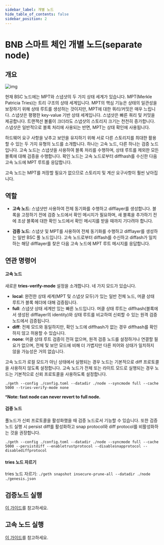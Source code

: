 ```yaml
---
sidebar_label: 개별 노드
hide_table_of_contents: false
sidebar_position: 2
---
```


# BNB 스마트 체인 개별 노드(separate node)

## 개요

![img](../static/img/separate-node-architecture.png)

현재 BSC 노드에는 MPT와 스냅샷의 두 가지 상태 세계가 있습니다. MPT(Merkle Patricia Tries)는 트리 구조의 상태 세계입니다. MPT의 핵심 기능은 상태의 일관성을 보장하기 위해 상태 루트를 생성하는 것이지만, MPT에 대한 쿼리/커밋은 매우 느립니다. 스냅샷은 평평한 key-value 기반 상태 세계입니다. 스냅샷은 빠른 쿼리 및 커밋을 제공합니다. 트랜잭션 볼륨이 크더라도 스냅샷의 스토리지 크기는 천천히 증가합니다. 스냅샷은 일반적으로 블록 처리에 사용되는 반면, MPT는 상태 확인에 사용됩니다.

하드웨어 요구 사항을 낮추고 보안을 유지하기 위해 서로 다른 스토리지를 최대한 활용할 수 있는 두 가지 유형의 노드를 소개합니다. 하나는 고속 노드, 다른 하나는 검증 노드입니다. 고속 노드는 스냅샷을 사용하여 블록 처리를 수행하며, 상태 루트를 제외한 모든 블록에 대해 검증을 수행합니다. 확인 노드는 고속 노드로부터 diffhash를 수신한 다음 고속 노드에 MPT 루트를 응답합니다.

고속 노드는 MPT를 저장할 필요가 없으므로 스토리지 및 계산 요구사항이 훨씬 낮아집니다.

## 역할

- **고속 노드**: 스냅샷만 사용하여 전체 동기화를 수행하고 difflayer를 생성합니다. 블록을 고정하기 전에 검증 노드에서 확인 메시지가 필요하며, 새 블록을 추가하기 전에 조상 블록에 대한 확인 노드에서 확인 메시지를 받을 때까지 기다려야 합니다.

- **검증 노드**: 스냅샷 및 MPT를 사용하여 전체 동기화를 수행하고 difflayer를 생성하는 일반 BSC 풀 노드입니다. 고속 노드로부터 diffash를 수신하고 diffash가 일치하는 해당 difflayer를 찾은 다음 고속 노드에 MPT 루트 메시지를 응답합니다.


## 연관 명령어

#### 고속 노드
새로운 **tries-verify-mode** 설정을 소개합니다. 네 가지 모드가 있습니다.
- **local**: 완전한 상태 세계(MPT 및 스냅샷 모두)가 있는 일반 전체 노드, 머클 상태 루트가 블록 헤더에 대해 검증됩니다.
- **full**: 스냅샷 상태 세계만 있는 빠른 노드입니다. 머클 상태 루트는 diffhash(블록에서 생성된 difflayer의 identity)와 상태 루트를 비교하여 신뢰할 수 있는 원격 검증 노드에서 검증됩니다.
- **diff**: 전체 모드와 동일하지만, 확인 노드에 diffhash가 없는 경우 diffhash를 확인하지 않고 허용할 수 있습니다.
- **none**: 머클 상태 루트 검증이 전혀 없으며, 원격 검증 노드를 설정하거나 연결할 필요가 없으며, 전체 및 보안 모드에 비해 더 가볍지만 다른 피어와 상태가 일치하지 않을 가능성은 거의 없습니다.

고속 노드가 로컬 모드가 아닌 상태에서 실행되는 경우 노드는 기본적으로 diff 프로토콜을 사용하지 않도록 설정합니다. 고속 노드가 전체 또는 라이트 모드로 실행되는 경우 노드는 기본적으로 신뢰 프로토콜을 사용하도록 설정합니다.

```
./geth --config ./config.toml --datadir ./node --syncmode full --cache 5000 --tries-verify-mode none
```

***Note: fast node can never revert to full node.**

#### 검증 노드
풀노드가 신뢰 프로토콜을 활성화했을 때 검증 노드로서 기능할 수 있습니다. 또한 검증 노드 실행 시 persist diff를 활성화하고 snap protocol와 diff protocol를 비활성화하는 것을 권장합니다.

```
./geth --config ./config.toml --datadir ./node --syncmode full --cache 5000 --persistdiff --enabletrustprotocol --disablesnapprotocol --disablediffprotocol
```

#### tries 노드 자르기
tries 노드 자르기:  `./geth snapshot insecure-prune-all --datadir ./node  ./genesis.json`

## 검증노드 실행
[이 가이드](./BSC-verify-node.md)를 참고하세요.

## 고속 노드 실행
[이 가이드](./BSC-fast-node.md)를 참고하세요.
